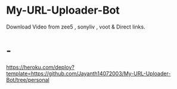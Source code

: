 # My-URL-Uploader-Bot
Download Video from zee5 , sonyliv , voot &amp; Direct links.




# -


https://heroku.com/deploy?template=https://github.com/Jayanth14072003/My-URL-Uploader-Bot/tree/personal
